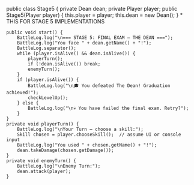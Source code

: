 public class Stage5 {
    private Dean dean;
    private Player player;
    public Stage5(Player player) {
        this.player = player;
        this.dean = new Dean();
    } * THIS FOR STAGE 5 IMPLEMENTATIONS
    
    public void start() {
        BattleLog.log("\n=== STAGE 5: FINAL EXAM — THE DEAN ===");
        BattleLog.log("You face " + dean.getName() + "!");
        BattleLog.separator();
        while (player.isAlive() && dean.isAlive()) {
            playerTurn();
            if (!dean.isAlive()) break;
            enemyTurn();
        }
        if (player.isAlive()) {
            BattleLog.log("\n🎓 You defeated The Dean! Graduation achieved!");
            checkLevelUp();
        } else {
            BattleLog.log("\n💀 You have failed the final exam. Retry?");
        }
    }
    private void playerTurn() {
        BattleLog.log("\nYour Turn — choose a skill:");
        Skill chosen = player.chooseSkill();  // assume UI or console input
        BattleLog.log("You used " + chosen.getName() + "!");
        dean.takeDamage(chosen.getDamage());
    }
    private void enemyTurn() {
        BattleLog.log("\nEnemy Turn:");
        dean.attack(player);
    }
    

